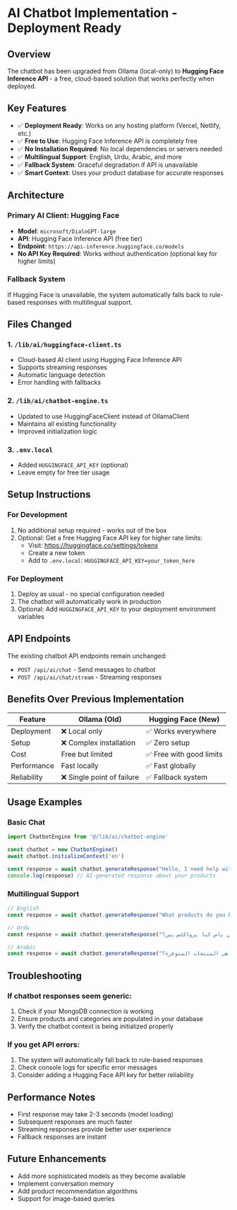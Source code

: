 # AI Chatbot Implementation - Deployment Ready

## Overview
The chatbot has been upgraded from Ollama (local-only) to **Hugging Face Inference API** - a free, cloud-based solution that works perfectly when deployed.

## Key Features
- ✅ **Deployment Ready**: Works on any hosting platform (Vercel, Netlify, etc.)
- ✅ **Free to Use**: Hugging Face Inference API is completely free
- ✅ **No Installation Required**: No local dependencies or servers needed
- ✅ **Multilingual Support**: English, Urdu, Arabic, and more
- ✅ **Fallback System**: Graceful degradation if API is unavailable
- ✅ **Smart Context**: Uses your product database for accurate responses

## Architecture

### Primary AI Client: Hugging Face
- **Model**: `microsoft/DialoGPT-large`
- **API**: Hugging Face Inference API (free tier)
- **Endpoint**: `https://api-inference.huggingface.co/models`
- **No API Key Required**: Works without authentication (optional key for higher limits)

### Fallback System
If Hugging Face is unavailable, the system automatically falls back to rule-based responses with multilingual support.

## Files Changed

### 1. `/lib/ai/huggingface-client.ts`
- Cloud-based AI client using Hugging Face Inference API
- Supports streaming responses
- Automatic language detection
- Error handling with fallbacks

### 2. `/lib/ai/chatbot-engine.ts`
- Updated to use HuggingFaceClient instead of OllamaClient
- Maintains all existing functionality
- Improved initialization logic

### 3. `.env.local`
- Added `HUGGINGFACE_API_KEY` (optional)
- Leave empty for free tier usage

## Setup Instructions

### For Development
1. No additional setup required - works out of the box
2. Optional: Get a free Hugging Face API key for higher rate limits:
   - Visit: https://huggingface.co/settings/tokens
   - Create a new token
   - Add to `.env.local`: `HUGGINGFACE_API_KEY=your_token_here`

### For Deployment
1. Deploy as usual - no special configuration needed
2. The chatbot will automatically work in production
3. Optional: Add `HUGGINGFACE_API_KEY` to your deployment environment variables

## API Endpoints
The existing chatbot API endpoints remain unchanged:
- `POST /api/ai/chat` - Send messages to chatbot
- `POST /api/ai/chat/stream` - Streaming responses

## Benefits Over Previous Implementation

| Feature | Ollama (Old) | Hugging Face (New) |
|---------|--------------|-------------------|
| Deployment | ❌ Local only | ✅ Works everywhere |
| Setup | ❌ Complex installation | ✅ Zero setup |
| Cost | Free but limited | ✅ Free with good limits |
| Performance | Fast locally | ✅ Fast globally |
| Reliability | ❌ Single point of failure | ✅ Fallback system |

## Usage Examples

### Basic Chat
```typescript
import ChatbotEngine from '@/lib/ai/chatbot-engine'

const chatbot = new ChatbotEngine()
await chatbot.initializeContext('en')

const response = await chatbot.generateResponse("Hello, I need help with products")
console.log(response) // AI-generated response about your products
```

### Multilingual Support
```typescript
// English
const response = await chatbot.generateResponse("What products do you have?")

// Urdu
const response = await chatbot.generateResponse("آپ کے پاس کیا پروڈکٹس ہیں؟")

// Arabic
const response = await chatbot.generateResponse("ما هي المنتجات المتوفرة؟")
```

## Troubleshooting

### If chatbot responses seem generic:
1. Check if your MongoDB connection is working
2. Ensure products and categories are populated in your database
3. Verify the chatbot context is being initialized properly

### If you get API errors:
1. The system will automatically fall back to rule-based responses
2. Check console logs for specific error messages
3. Consider adding a Hugging Face API key for better reliability

## Performance Notes
- First response may take 2-3 seconds (model loading)
- Subsequent responses are much faster
- Streaming responses provide better user experience
- Fallback responses are instant

## Future Enhancements
- Add more sophisticated models as they become available
- Implement conversation memory
- Add product recommendation algorithms
- Support for image-based queries
